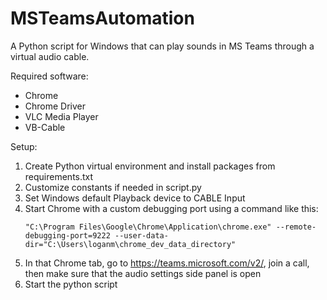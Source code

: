# MSTeamsAutomation

A Python script for Windows that can play sounds in MS Teams through a virtual audio cable.

Required software:
- Chrome
- Chrome Driver
- VLC Media Player
- VB-Cable

Setup:
1. Create Python virtual environment and install packages from requirements.txt
1. Customize constants if needed in script.py
1. Set Windows default Playback device to CABLE Input
1. Start Chrome with a custom debugging port using a command like this:
   ```
   "C:\Program Files\Google\Chrome\Application\chrome.exe" --remote-debugging-port=9222 --user-data-dir="C:\Users\loganm\chrome_dev_data_directory"
   ```
1. In that Chrome tab, go to https://teams.microsoft.com/v2/, join a call, then make sure that the audio settings side panel is open
1. Start the python script

